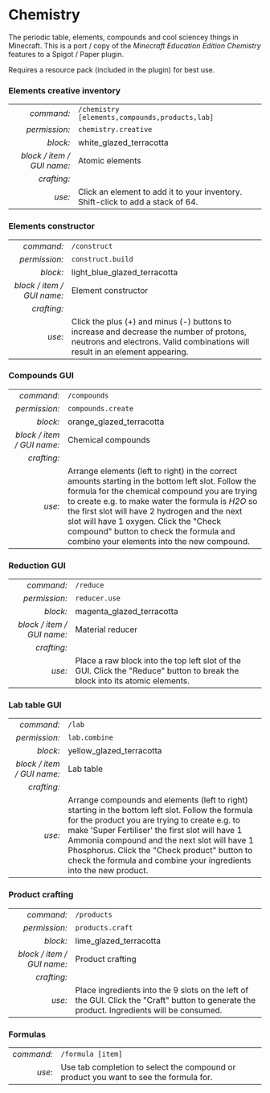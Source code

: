 # Chemistry

The periodic table, elements, compounds and cool sciencey things in Minecraft. This is a port / copy of the _Minecraft Education Edition Chemistry_ features to a Spigot / Paper plugin.

Requires a resource pack (included in the plugin) for best use.

### Elements creative inventory

|   |   |
| -------------: | ------------- |
| _command:_     | `/chemistry [elements,compounds,products,lab]` |
| _permission:_  | `chemistry.creative` |
| _block:_       | white_glazed_terracotta |
| _block / item / GUI name:_ | Atomic elements |
| _crafting:_    |               |
| _use:_         | Click an element to add it to your inventory. Shift-click to add a stack of 64. |

### Elements constructor

|   |   |
| -------------: | ------------- |
| _command:_     | `/construct`  |
| _permission:_  | `construct.build` |
| _block:_       | light_blue_glazed_terracotta |
| _block / item / GUI name:_ | Element constructor |
| _crafting:_    |               |
| _use:_         | Click the plus (+) and minus (-) buttons to increase and decrease the number of protons, neutrons and electrons. Valid combinations will result in an element appearing. |

### Compounds GUI

|   |   |
| -------------: | ------------- |
| _command:_     | `/compounds`  |
| _permission:_  | `compounds.create` |
| _block:_       | orange_glazed_terracotta |
| _block / item / GUI name:_ | Chemical compounds |
| _crafting:_    |               |
| _use:_         | Arrange elements (left to right) in the correct amounts starting in the bottom left slot. Follow the formula for the chemical compound you are trying to create e.g. to make water the formula is _H2O_ so the first slot will have 2 hydrogen and the next slot will have 1 oxygen. Click the "Check compound" button to check the formula and combine your elements into the new compound. |

### Reduction GUI

|   |   |
| -------------: | ------------- |
| _command:_     | `/reduce`     |
| _permission:_  | `reducer.use` |
| _block:_       | magenta_glazed_terracotta |
| _block / item / GUI name:_ | Material reducer |
| _crafting:_    |               |
| _use:_         | Place a raw block into the top left slot of the GUI. Click the "Reduce" button to break the block into its atomic elements. |

### Lab table GUI

|   |   |
| -------------: | ------------- |
| _command:_     | `/lab`        |
| _permission:_  | `lab.combine` |
| _block:_       | yellow_glazed_terracotta |
| _block / item / GUI name:_ | Lab table |
| _crafting:_    |               |
| _use:_         | Arrange compounds and elements (left to right) starting in the bottom left slot. Follow the formula for the product you are trying to create e.g. to make 'Super Fertiliser' the first slot will have 1 Ammonia compound and the next slot will have 1 Phosphorus. Click the "Check product" button to check the formula and combine your ingredients into the new product. |

### Product crafting

|   |   |
| -------------: | ------------- |
| _command:_     | `/products`   |
| _permission:_  | `products.craft` |
| _block:_       | lime_glazed_terracotta |
| _block / item / GUI name:_ | Product crafting |
| _crafting:_    |               |
| _use:_         | Place ingredients into the 9 slots on the left of the GUI. Click the "Craft" button to generate the product. Ingredients will be consumed. |

### Formulas

|   |   |
| -------------: | ------------- |
| _command:_     | `/formula [item]` |
| _use:_         | Use tab completion to select the compound or product you want to see the formula for.

